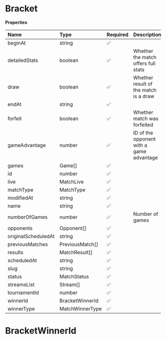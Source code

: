 # Bracket

**Properties**

| Name                | Type            | Required | Description                              |
| :------------------ | :-------------- | :------- | :--------------------------------------- |
| beginAt             | string          | ✅       |                                          |
| detailedStats       | boolean         | ✅       | Whether the match offers full stats      |
| draw                | boolean         | ✅       | Whether result of the match is a draw    |
| endAt               | string          | ✅       |                                          |
| forfeit             | boolean         | ✅       | Whether match was forfeited              |
| gameAdvantage       | number          | ✅       | ID of the opponent with a game advantage |
| games               | Game[]          | ✅       |                                          |
| id                  | number          | ✅       |                                          |
| live                | MatchLive       | ✅       |                                          |
| matchType           | MatchType       | ✅       |                                          |
| modifiedAt          | string          | ✅       |                                          |
| name                | string          | ✅       |                                          |
| numberOfGames       | number          | ✅       | Number of games                          |
| opponents           | Opponent[]      | ✅       |                                          |
| originalScheduledAt | string          | ✅       |                                          |
| previousMatches     | PreviousMatch[] | ✅       |                                          |
| results             | MatchResult[]   | ✅       |                                          |
| scheduledAt         | string          | ✅       |                                          |
| slug                | string          | ✅       |                                          |
| status              | MatchStatus     | ✅       |                                          |
| streamsList         | Stream[]        | ✅       |                                          |
| tournamentId        | number          | ✅       |                                          |
| winnerId            | BracketWinnerId | ✅       |                                          |
| winnerType          | MatchWinnerType | ✅       |                                          |

# BracketWinnerId
